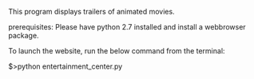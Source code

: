 This program displays trailers of animated movies.

prerequisites: Please have python 2.7 installed and install a webbrowser package.

To launch the website, run the below command from the terminal:

$>python entertainment_center.py